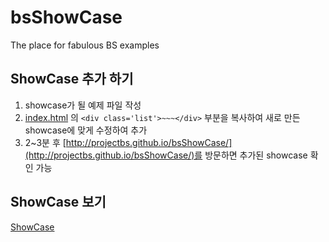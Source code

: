 bsShowCase
==========

The place for fabulous BS examples

## ShowCase 추가 하기

1. showcase가 될 예제 파일 작성
2. [index.html](https://github.com/projectBS/bsShowCase/blob/gh-pages/index.html) 의 `<div class='list'>~~~</div>` 부분을 복사하여 새로 만든 showcase에 맞게 수정하여 추가
3. 2~3분 후 [http://projectbs.github.io/bsShowCase/](http://projectbs.github.io/bsShowCase/)를 방문하면 추가된 showcase 확인 가능

## ShowCase 보기

[ShowCase](http://projectbs.github.io/bsShowCase/)
